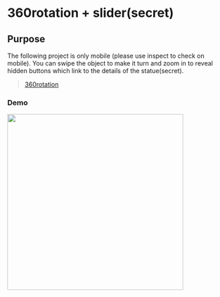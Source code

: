 # 360rotation + slider(secret)

## Purpose
The following project is only mobile (please use inspect to check on mobile).
You can swipe the object to make it turn and zoom in to reveal hidden buttons which link to the details of the statue(secret).

>[360rotation](http://ksulourgeio.gr/TheoJohn/HSBCDemo/demo/swipe.html)

### Demo 

<img src="http://ksulourgeio.gr/TheoJohn/data/GrainOfRiseDemo.gif" width="400" />
